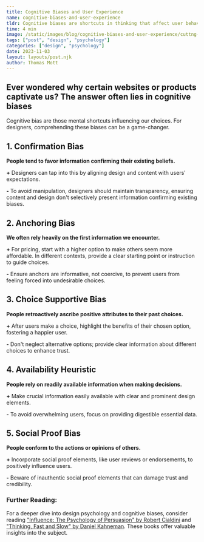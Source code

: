 ```yaml
---
title: Cognitive Biases and User Experience
name: cognitive-biases-and-user-experience
tldr: Cognitive biases are shortcuts in thinking that affect user behavior. Leverage them by aligning with users' beliefs and using anchor points. Reinforce user decisions and make important information accessible. Include genuine social proof elements. Always be transparent to avoid manipulation.
time: 4 min
image: /static/images/blog/cognitive-biases-and-user-experience/cuttng-corners.webp
tags: ["post", "design", "psychology"]
categories: ["design", "psychology"]
date: 2023-11-03
layout: layouts/post.njk
author: Thomas Mott
---
```


## Ever wondered why certain websites or products captivate us? The answer often lies in <span>cognitive biases</span>

Cognitive bias are those mental shortcuts influencing our choices. For designers, comprehending these biases can be a game-changer.

## 1. Confirmation Bias

**People tend to favor information confirming their existing beliefs.**

**+** Designers can tap into this by aligning design and content with users' expectations.

**-** To avoid manipulation, designers should maintain transparency, ensuring content and design don't selectively present information confirming existing biases.

## 2. Anchoring Bias

**We often rely heavily on the first information we encounter.**

**+** For pricing, start with a higher option to make others seem more affordable. In different contexts, provide a clear starting point or instruction to guide choices.

**-** Ensure anchors are informative, not coercive, to prevent users from feeling forced into undesirable choices.

## 3. Choice Supportive Bias

**People retroactively ascribe positive attributes to their past choices.**

**+** After users make a choice, highlight the benefits of their chosen option, fostering a happier user.

**-** Don't neglect alternative options; provide clear information about different choices to enhance trust.

## 4. Availability Heuristic

**People rely on readily available information when making decisions.**

**+** Make crucial information easily available with clear and prominent design elements.

**-** To avoid overwhelming users, focus on providing digestible essential data.

## 5. Social Proof Bias

**People conform to the actions or opinions of others.**

**+** Incorporate social proof elements, like user reviews or endorsements, to positively influence users.

**-** Beware of inauthentic social proof elements that can damage trust and credibility.

### Further Reading:

For a deeper dive into design psychology and cognitive biases, consider reading ["Influence: The Psychology of Persuasion" by Robert Cialdini](https://www.goodreads.com/en/book/show/28815) and ["Thinking, Fast and Slow" by Daniel Kahneman](https://www.goodreads.com/book/show/11468377-thinking-fast-and-slow). These books offer valuable insights into the subject.
